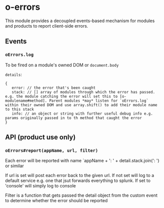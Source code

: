 # o-errors

This module provides a decoupled events-based mechanism for modules and products to report client-side errors.

## Events

### `oErrors.log`

To be fired on a module's owned DOM or `document.body`

`details`: 

```
{
   error: // the error that's been caught
   stack: // [] array of modules through which the error has passed. e.g. the module catching the error will set this to [o-modulename#method]. Parent modules *may* listen for `oErrors.log` within their owned DOM and use array.shift() to add their module name to this stack
   info: // an object or string with further useful debug info e.g. params originally passed in to th method that caught the error
}
```

## API (product use only)

### `oErrors#report(appName, url, filter)`

Each error will be reported with name `appName + ': ' + detail.stack.join(': ') or similar

If url is set will post each error back to the given url. If not set will log to a default service e.g. one that jsut forwards everything to splunk. If set to 'console' will simply log to console

Filter is a function that gets passed the detail object from the custom event to determine whether the error should be reported



